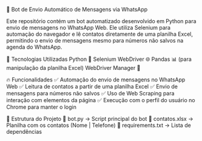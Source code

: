 🚀 Bot de Envio Automático de Mensagens via WhatsApp 

Este repositório contém um bot automatizado desenvolvido em Python para envio de mensagens no WhatsApp Web. Ele utiliza Selenium para automação do navegador e lê contatos diretamente de uma planilha Excel, permitindo o envio de mensagens mesmo para números não salvos na agenda do WhatsApp.

📌 Tecnologias Utilizadas
Python 🐍
Selenium WebDriver 🌐
Pandas 📊 (para manipulação da planilha Excel)
WebDriver Manager 🔧

🔥 Funcionalidades
✅ Automação do envio de mensagens no WhatsApp Web
✅ Leitura de contatos a partir de uma planilha Excel
✅ Envio de mensagens para números não salvos
✅ Uso de Web Scraping para interação com elementos da página
✅ Execução com o perfil do usuário no Chrome para manter o login

📂 Estrutura do Projeto
📁 bot.py → Script principal do bot
📁 contatos.xlsx → Planilha com os contatos (Nome | Telefone)
📁 requirements.txt → Lista de dependências

